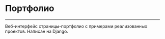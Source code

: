 # Портфолио
---
Веб-интерфейс страницы-портфолио с примерами реализованных проектов.
Написан на Django.